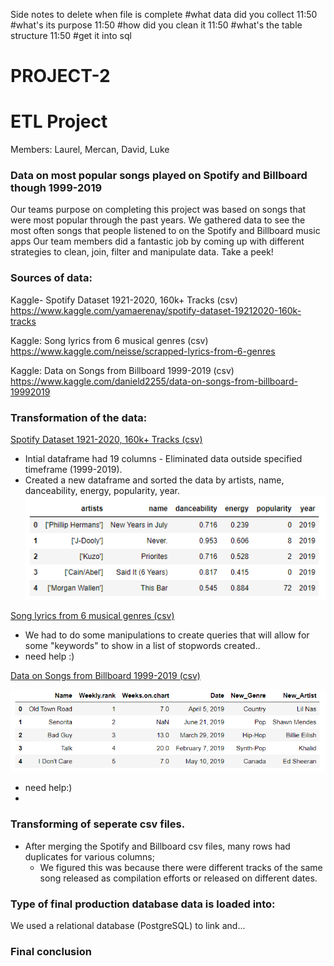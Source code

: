 Side notes to delete when file is complete 
#what data did you collect
11:50
#what's its purpose
11:50
#how did you clean it
11:50
#what's the table structure
11:50
#get it into sql




# PROJECT-2
# ETL Project 

Members: Laurel, Mercan, David, Luke

###  Data on most popular songs played on Spotify and Billboard though 1999-2019

Our teams purpose on completing this project was based on songs that were most popular through the past years. We gathered data to see the most often songs that people listened to on the Spotify and Billboard music apps  Our team members did a fantastic job by coming up with different strategies to clean, join, filter and manipulate data. Take a peek!



### Sources of data:

Kaggle-  Spotify Dataset 1921-2020, 160k+ Tracks (csv)
https://www.kaggle.com/yamaerenay/spotify-dataset-19212020-160k-tracks 

Kaggle:  Song lyrics from 6 musical genres (csv)
https://www.kaggle.com/neisse/scrapped-lyrics-from-6-genres

Kaggle:  Data on Songs from Billboard 1999-2019 (csv)
https://www.kaggle.com/danield2255/data-on-songs-from-billboard-19992019



### Transformation of the data: 

 <ins> Spotify Dataset 1921-2020, 160k+ Tracks (csv) </ins> 
* Intial dataframe had 19 columns - Eliminated data outside specified timeframe (1999-2019).
* Created a new dataframe and sorted the data by artists, name, danceability, energy, popularity, year.
![Images/Spotify.PNG](Images/Spotify.PNG)

<ins> Song lyrics from 6 musical genres (csv) </ins> 
* We had to do some manipulations to create queries that will allow for some "keywords" to show in a list of stopwords created..
* need help :)

<ins> Data on Songs from Billboard 1999-2019 (csv)</ins>


![name-of-you-image](https://github.com/aslan1301/PROJECT-2/blob/main/Images/weekly%20rank.PNG?raw=true)
*  need help:)
* 



### Transforming of seperate csv files.
* After merging the Spotify and Billboard csv files, many rows had duplicates for various columns; 
	* We figured this was because there were different tracks of the same song released as compilation efforts or released on different dates.





### Type of final production database data is loaded into:

We used a relational database (PostgreSQL) to link and...



### Final conclusion 


